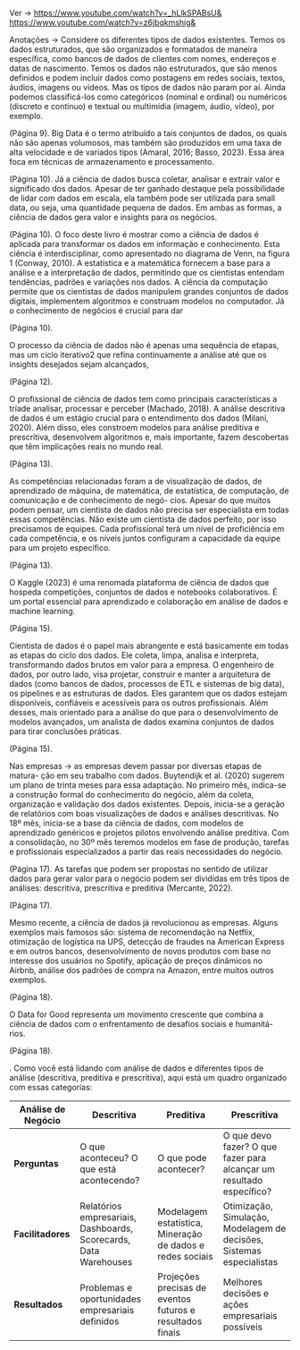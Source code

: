 Ver -> https://www.youtube.com/watch?v=_hLlkSPABsU&
https://www.youtube.com/watch?v=z6jbqkmshig&

Anotações -> 
Considere os diferentes tipos de dados existentes. Temos os dados estruturados, que são organizados e formatados de maneira específica, como bancos de dados de clientes com nomes, endereços e datas de nascimento. Temos os dados não estruturados, que são menos definidos e podem incluir dados como postagens em redes sociais, textos, áudios, imagens ou vídeos. Mas os tipos de dados não param por aí. Ainda podemos classificá-los como categóricos (nominal e ordinal) ou numéricos (discreto e contínuo) e textual ou multimídia (imagem, áudio, vídeo), por exemplo.

(Página 9). 
Big Data é o termo atribuído a tais conjuntos de dados, os quais não são apenas volumosos, mas também são produzidos em uma taxa de alta velocidade e de variados tipos (Amaral, 2016; Basso, 2023). Essa área foca em técnicas de armazenamento e processamento.

(Página 10). 
Já a ciência de dados busca coletar, analisar e extrair valor e significado dos dados. Apesar de ter ganhado destaque pela possibilidade de lidar com dados em escala, ela também pode ser utilizada para small data, ou seja, uma quantidade pequena de dados. Em ambas as formas, a ciência de dados gera valor e insights para os negócios.

(Página 10). 
O foco deste livro é mostrar como a ciência de dados é aplicada para transformar os dados em informação e conhecimento. Esta ciência é interdisciplinar, como apresentado no diagrama de Venn, na figura 1 (Conway, 2010). A estatística e a matemática fornecem a base para a análise e a interpretação de dados, permitindo que os cientistas entendam tendências, padrões e variações nos dados. A ciência da computação permite que os cientistas de dados manipulem grandes conjuntos de dados digitais, implementem algoritmos e construam modelos no computador. Já o conhecimento de negócios é crucial para dar

(Página 10). 

O processo da ciência de dados não é apenas uma sequência de etapas, mas um ciclo iterativo2 que refina continuamente a análise até que os insights desejados sejam alcançados,

(Página 12). 

O profissional de ciência de dados tem como principais características a tríade analisar, processar e perceber (Machado, 2018). A análise descritiva de dados é um estágio crucial para o entendimento dos dados (Milani, 2020). Além disso, eles constroem modelos para análise preditiva e prescritiva, desenvolvem algoritmos e, mais importante, fazem descobertas que têm implicações reais no mundo real.

(Página 13). 

As competências relacionadas foram a de visualização de dados, de aprendizado de máquina, de matemática, de estatística, de computação, de comunicação e de conhecimento de negó- cios. Apesar do que muitos podem pensar, um cientista de dados não precisa ser especialista em todas essas competências. Não existe um cientista de dados perfeito, por isso precisamos de equipes. Cada profissional terá um nível de proficiência em cada competência, e os níveis juntos configuram a capacidade da equipe para um projeto específico.

(Página 13). 

O Kaggle (2023) é uma renomada plataforma de ciência de dados que hospeda competições, conjuntos de dados e notebooks colaborativos. É um portal essencial para aprendizado e colaboração em análise de dados e machine learning.

(Página 15). 

Cientista de dados é o papel mais abrangente e está basicamente em todas as etapas do ciclo dos dados. Ele coleta, limpa, analisa e interpreta, transformando dados brutos em valor para a empresa. O engenheiro de dados, por outro lado, visa projetar, construir e manter a arquitetura de dados (como bancos de dados, processos de ETL e sistemas de big data), os pipelines e as estruturas de dados. Eles garantem que os dados estejam disponíveis, confiáveis e acessíveis para os outros profissionais. Além desses, mais orientado para a análise do que para o desenvolvimento de modelos avançados, um analista de dados examina conjuntos de dados para tirar conclusões práticas.

(Página 15). 

Nas empresas -> 
as empresas devem passar por diversas etapas de matura- ção em seu trabalho com dados. Buytendijk et al. (2020) sugerem um plano de trinta meses para essa adaptação. No primeiro mês, indica-se a construção formal do conhecimento do negócio, além da coleta, organização e validação dos dados existentes. Depois, inicia-se a geração de relatórios com boas visualizações de dados e análises descritivas. No 18º mês, inicia-se a base da ciência de dados, com modelos de aprendizado genéricos e projetos pilotos envolvendo análise preditiva. Com a consolidação, no 30º mês teremos modelos em fase de produção, tarefas e profissionais especializados a partir das reais necessidades do negócio.

(Página 17). 
As tarefas que podem ser propostas no sentido de utilizar dados para gerar valor para o negócio podem ser divididas em três tipos de análises: descritiva, prescritiva e preditiva (Mercante, 2022).

(Página 17). 

Mesmo recente, a ciência de dados já revolucionou as empresas. Alguns exemplos mais famosos são: sistema de recomendação na Netflix, otimização de logística na UPS, detecção de fraudes na American Express e em outros bancos, desenvolvimento de novos produtos com base no interesse dos usuários no Spotify, aplicação de preços dinâmicos no Airbnb, análise dos padrões de compra na Amazon, entre muitos outros exemplos.

(Página 18). 

O Data for Good representa um movimento crescente que combina a ciência de dados com o enfrentamento de desafios sociais e humanitá- rios.

(Página 18). 

. Como você está lidando com análise de dados e diferentes tipos de análise (descritiva, preditiva e prescritiva), aqui está um quadro organizado com essas categorias:

|**Análise de Negócio**|**Descritiva**|**Preditiva**|**Prescritiva**|
|---|---|---|---|
|**Perguntas**|O que aconteceu? O que está acontecendo?|O que pode acontecer?|O que devo fazer? O que fazer para alcançar um resultado específico?|
|**Facilitadores**|Relatórios empresariais, Dashboards, Scorecards, Data Warehouses|Modelagem estatística, Mineração de dados e redes sociais|Otimização, Simulação, Modelagem de decisões, Sistemas especialistas|
|**Resultados**|Problemas e oportunidades empresariais definidos|Projeções precisas de eventos futuros e resultados finais|Melhores decisões e ações empresariais possíveis|


